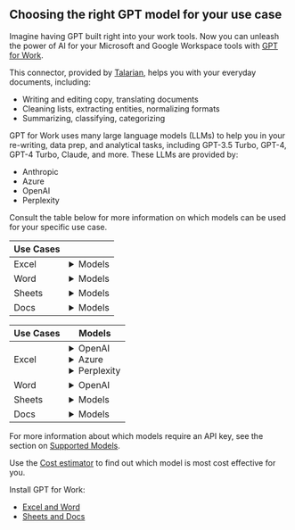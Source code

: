 ## Choosing the right GPT model for your use case

Imagine having GPT built right into your work tools. Now you can unleash the power of AI for your Microsoft and Google Workspace tools with [GPT for Work](https://gptforwork.com/).

This connector, provided by [Talarian](https://talarian.io/), helps you with your everyday documents, including:
- Writing and editing copy, translating documents
- Cleaning lists, extracting entities, normalizing formats
- Summarizing, classifying, categorizing

GPT for Work uses many large language models (LLMs)  to help you in your re-writing, data prep, and analytical tasks, including  GPT-3.5 Turbo, GPT-4, GPT-4 Turbo, Claude, and more. These LLMs are provided by:
- Anthropic
- Azure
- OpenAI
- Perplexity

Consult the table below for more information on which models can be used for your specific use case.

| Use Cases |  |
|-----------|--------|
| Excel     | <details><summary>Models</summary> OpenAI gpt-3.5-turbo (0125) <br> Azure gpt-3.5-turbo (0613) <br> Azure gpt-4 <br> OpenAI gpt-4 <br> OpenAI gpt-4-1106-vision-preview (with GPT_VISION) <br> Azure gpt-4-turbo <br> OpenAI gpt-4-turbo <br> Perplexity sonar-small-online (with GPT_WEB and Web browsing bulk tool) <br> OpenAI text-embedding-ada-002 (with GPT_MATCH)</details> |
| Word      | <details><summary>Models</summary>OpenAI gpt-3.5-turbo (0125) <br> OpenAI gpt-4 <br> OpenAI gpt-4-turbo</details> |
| Sheets    | <details><summary>Models</summary>OpenAI babbage-003 (fine-tuned) <br>  Anthropic claude-3-haiku <br>  Anthropic claude-3-opus <br> Anthropic claude-3-sonnet <br>  OpenAI davinci-002 (fine-tuned) <br>  OpenAI gpt-3.5-turbo (0125) <br>  Azure gpt-3.5-turbo (0613) <br>  OpenAI gpt-3.5-turbo (fine-tuned) <br>  OpenAI gpt-3.5-turbo-instruct <br> Azure gpt-4 <br>  OpenAI gpt-4 <br> OpenAI gpt-4-1106-vision-preview (with GPT_VISION) <br> Azure gpt-4-turbo <br> OpenAI gpt-4-turbo <br> Perplexity sonar-small-online (with GPT_WEB and Web browsing bulk tool) <br> OpenAI text-embedding-ada-002 (with GPT_MATCH)</details> |
| Docs      | <details><summary>Models</summary>Anthropic claude-3-haiku <br> Anthropic claude-3-opus <br> Anthropic claude-3-sonnet <br> OpenAI gpt-3.5-turbo (0125) <br> OpenAI gpt-3.5-turbo-instruct <br> OpenAI gpt-4 <br> OpenAI gpt-4-turbo</details> |



| Use Cases | Models |
|-----------|--------|
| Excel     | <details><summary>OpenAI</summary>gpt-3.5-turbo (0125) <br> gpt-4 <br> gpt-4-1106-vision-preview (with GPT_VISION)  <br> gpt-4-turbo <br> text-embedding-ada-002 (with GPT_MATCH)</details> <details><summary>Azure</summary>gpt-3.5-turbo (0613) <br> gpt-4  <br> gpt-4-turbo</details><details><summary>Perplexity</summary> sonar-small-online (with GPT_WEB and Web browsing bulk tool)</details> |
| Word      | <details><summary>OpenAI</summary>gpt-3.5-turbo (0125) <br> gpt-4 <br> gpt-4-turbo</details> |
| Sheets    | <details><summary>Models</summary>OpenAI babbage-003 (fine-tuned) <br>  Anthropic claude-3-haiku <br>  Anthropic claude-3-opus <br> Anthropic claude-3-sonnet <br>  OpenAI davinci-002 (fine-tuned) <br>  OpenAI gpt-3.5-turbo (0125) <br>  Azure gpt-3.5-turbo (0613) <br>  OpenAI gpt-3.5-turbo (fine-tuned) <br>  OpenAI gpt-3.5-turbo-instruct <br> Azure gpt-4 <br>  OpenAI gpt-4 <br> OpenAI gpt-4-1106-vision-preview (with GPT_VISION) <br> Azure gpt-4-turbo <br> OpenAI gpt-4-turbo <br> Perplexity sonar-small-online (with GPT_WEB and Web browsing bulk tool) <br> OpenAI text-embedding-ada-002 (with GPT_MATCH)</details> |
| Docs      | <details><summary>Models</summary>Anthropic claude-3-haiku <br> Anthropic claude-3-opus <br> Anthropic claude-3-sonnet <br> OpenAI gpt-3.5-turbo (0125) <br> OpenAI gpt-3.5-turbo-instruct <br> OpenAI gpt-4 <br> OpenAI gpt-4-turbo</details> |


<!--
Docusaurus markdown does not support embedded dropdowns or filters within tables. I would suggest using JavaScript (maybe DataTables or React Table) or a Docusaurus plugin to add that functionality to the table.
-->

For more information about which models require an API key, see the section on [Supported Models](https://gptforwork.com/help/supported-models).

Use the [Cost estimator](https://gptforwork.com/help/billing/cost-estimator) to find out which model is most cost effective for you.

Install GPT for Work:
- [Excel and Word](https://pages.store.office.com/addinsinstallpage.aspx?assetid=WA200005502&rs=en-US&correlationId=4218a2d3-0e65-ff74-335b-a1cc93c40d61)
- [Sheets and Docs](https://workspace.google.com/marketplace/app/gpt_for_sheets_and_docs/677318054654)

